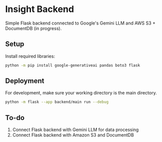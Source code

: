 # Insight Backend

Simple Flask backend connected to Google's Gemini LLM and AWS S3 + DocumentDB (in progress).

## Setup

Install required libraries:

```bash
python -m pip install google-generativeai pandas boto3 flask
```

## Deployment

For development, make sure your working directory is the main directory.

```bash
python -m flask --app backend/main run --debug
```

## To-do

1. Connect Flask backend with Gemini LLM for data processing
2. Connect Flask backend with Amazon S3 and DocumentDB
